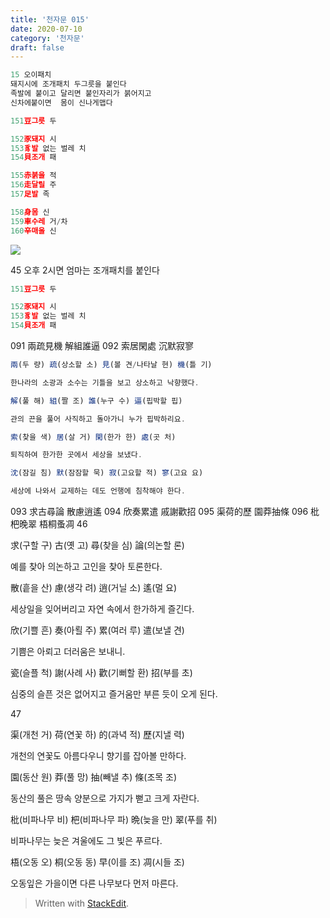 ```yaml
---
title: '천자문 015'
date: 2020-07-10
category: '천자문'
draft: false
---
```

```js
15 오이패치
돼지시에 조개패치 두그릇을 붙인다
족발에 붙이고 달리면 붙인자리가 붉어지고
신차에붙이면  몸이 신나게맵다
```
```js
151豆그릇 두

152豕돼지 시
153豸발 없는 벌레 치
154貝조개 패

155赤붉을 적
156走달릴 주
157足발 족

158身몸 신
159車수레 거/차
160辛매울 신
```
![](https://i.ibb.co/wRrV8j5/2020-07-10-10-51-15.png)
     
45
오후 2시면 엄마는 조개패치를 붙인다
```js
151豆그릇 두

152豕돼지 시
153豸발 없는 벌레 치
154貝조개 패
```
 091 兩疏見機 解組誰逼 092 索居閑處 沉默寂寥
```js
兩(두 량) 疏(상소할 소) 見(볼 견/나타날 현) 機(틀 기)

한나라의 소광과 소수는 기틀을 보고 상소하고 낙향했다.

解(풀 해) 組(짤 조) 誰(누구 수) 逼(핍박할 핍)

관의 끈을 풀어 사직하고 돌아가니 누가 핍박하리요.

索(찾을 색) 居(살 거) 閑(한가 한) 處(곳 처)

퇴직하여 한가한 곳에서 세상을 보냈다.

沈(잠길 침) 默(잠잠할 묵) 寂(고요할 적) 寥(고요 요)

세상에 나와서 교제하는 데도 언행에 침착해야 한다.
```
    
093 求古尋論 散慮逍遙 094 欣奏累遣 戚謝歡招 
095 渠荷的歷 園莽抽條 096 枇杷晚翠 梧桐蚤凋
46

求(구할 구) 古(옛 고) 尋(찾을 심) 論(의논할 론)

예를 찾아 의논하고 고인을 찾아 토론한다.

散(흩을 산) 慮(생각 려) 逍(거닐 소) 遙(멀 요)

세상일을 잊어버리고 자연 속에서 한가하게 즐긴다.

欣(기쁠 흔) 奏(아뢸 주) 累(여러 루) 遣(보낼 견)

기쁨은 아뢰고 더러움은 보내니.

瓷(슬플 척) 謝(사례 사) 歡(기뻐할 환) 招(부를 초)

심중의 슬픈 것은 없어지고 즐거움만 부른 듯이 오게 된다.

47

渠(개천 거) 荷(연꽃 하) 的(과녁 적) 歷(지낼 력)

개천의 연꽃도 아름다우니 향기를 잡아볼 만하다.

園(동산 원) 莽(풀 망) 抽(빼낼 추) 條(조목 조)

동산의 풀은 땅속 양분으로 가지가 뻗고 크게 자란다.

枇(비파나무 비) 杷(비파나무 파) 晩(늦을 만) 翠(푸를 취)

비파나무는 늦은 겨울에도 그 빛은 푸르다.

梧(오동 오) 桐(오동 동) 早(이를 조) 凋(시들 조)

오동잎은  가을이면  다른  나무보다  먼저  마른다.
> Written with [StackEdit](https://stackedit.io/).
<!--stackedit_data:
eyJoaXN0b3J5IjpbLTEzNzUwNjY4MTUsLTEyMDQwMDI3ODEsNj
IwMDI4NjU1LC0xNTY0NjI0NDEzLDE3MjYwMjk1LC0xNzUxMzg4
MDA4LDg3NzI4MTExNSwxMzMzMTc4OTc0LDE5MjIyMzI2OTIsLT
E5MDY2OTU4OTgsLTI0MDI3ODQ0MF19
-->